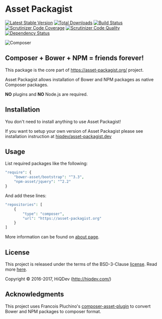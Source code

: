# Asset Packagist

[![Latest Stable Version](https://poser.pugx.org/hiqdev/asset-packagist/v/stable)](https://packagist.org/packages/hiqdev/asset-packagist)
[![Total Downloads](https://poser.pugx.org/hiqdev/asset-packagist/downloads)](https://packagist.org/packages/hiqdev/asset-packagist)
[![Build Status](https://img.shields.io/travis/hiqdev/asset-packagist.svg)](https://travis-ci.org/hiqdev/asset-packagist)
[![Scrutinizer Code Coverage](https://img.shields.io/scrutinizer/coverage/g/hiqdev/asset-packagist.svg)](https://scrutinizer-ci.com/g/hiqdev/asset-packagist/)
[![Scrutinizer Code Quality](https://img.shields.io/scrutinizer/g/hiqdev/asset-packagist.svg)](https://scrutinizer-ci.com/g/hiqdev/asset-packagist/)
[![Dependency Status](https://www.versioneye.com/php/hiqdev:asset-packagist/dev-master/badge.svg)](https://www.versioneye.com/php/hiqdev:asset-packagist/dev-master)

![Composer](https://raw.githubusercontent.com/hiqdev/asset-packagist/master/docs/asset-packagist.png)

## Composer + Bower + NPM = friends forever!

This package is the core part of https://asset-packagist.org/ project.

Asset Packagist allows installation of Bower and NPM packages as native
Composer packages.

**NO** plugins and **NO** Node.js are required.

## Installation

You don't need to install anything to use Asset Packagist!

If you want to setup your own version of Asset Packagist
please see installation instruction at [hiqdev/asset-packagist.dev]

[hiqdev/asset-packagist.dev]: https://github.com/hiqdev/asset-packagist.dev

## Usage

List required packages like the following:

```php
"require": {
    "bower-asset/bootstrap": "^3.3",
    "npm-asset/jquery": "^2.2"
}
```

And add these lines:</p>

```php
"repositories": [
    {
        "type": "composer",
        "url": "https://asset-packagist.org"
    }
]
```

More information can be found on [about page](https://asset-packagist.org/site/about).

## License

This project is released under the terms of the BSD-3-Clause [license](LICENSE).
Read more [here](http://choosealicense.com/licenses/bsd-3-clause).

Copyright © 2016-2017, HiQDev (http://hiqdev.com/)

## Acknowledgments

This project uses Francois Pluchino's [composer-asset-plugin] to convert Bower and NPM packages to composer format.

[composer-asset-plugin]: https://github.com/fxpio/composer-asset-plugin
